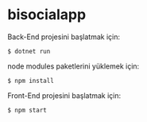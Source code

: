 # bisocialapp

Back-End projesini başlatmak için:
```
$ dotnet run
```

node modules paketlerini yüklemek için:
```
$ npm install 
```

Front-End projesini başlatmak için:
```
$ npm start
```
